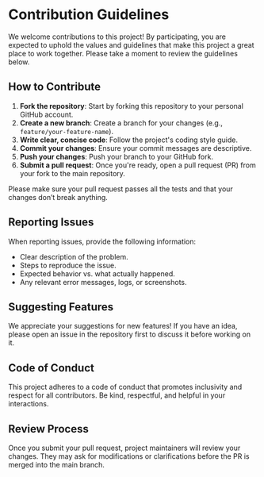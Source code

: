 # Contribution Guidelines

We welcome contributions to this project! By participating, you are expected to uphold the values and guidelines that make this project a great place to work together. Please take a moment to review the guidelines below.

## How to Contribute

1. **Fork the repository**: Start by forking this repository to your personal GitHub account.
2. **Create a new branch**: Create a branch for your changes (e.g., `feature/your-feature-name`).
3. **Write clear, concise code**: Follow the project's coding style guide.
4. **Commit your changes**: Ensure your commit messages are descriptive.
5. **Push your changes**: Push your branch to your GitHub fork.
6. **Submit a pull request**: Once you're ready, open a pull request (PR) from your fork to the main repository.

Please make sure your pull request passes all the tests and that your changes don’t break anything.

## Reporting Issues

When reporting issues, provide the following information:
- Clear description of the problem.
- Steps to reproduce the issue.
- Expected behavior vs. what actually happened.
- Any relevant error messages, logs, or screenshots.

## Suggesting Features

We appreciate your suggestions for new features! If you have an idea, please open an issue in the repository first to discuss it before working on it.

## Code of Conduct

This project adheres to a code of conduct that promotes inclusivity and respect for all contributors. Be kind, respectful, and helpful in your interactions.

## Review Process

Once you submit your pull request, project maintainers will review your changes. They may ask for modifications or clarifications before the PR is merged into the main branch.
